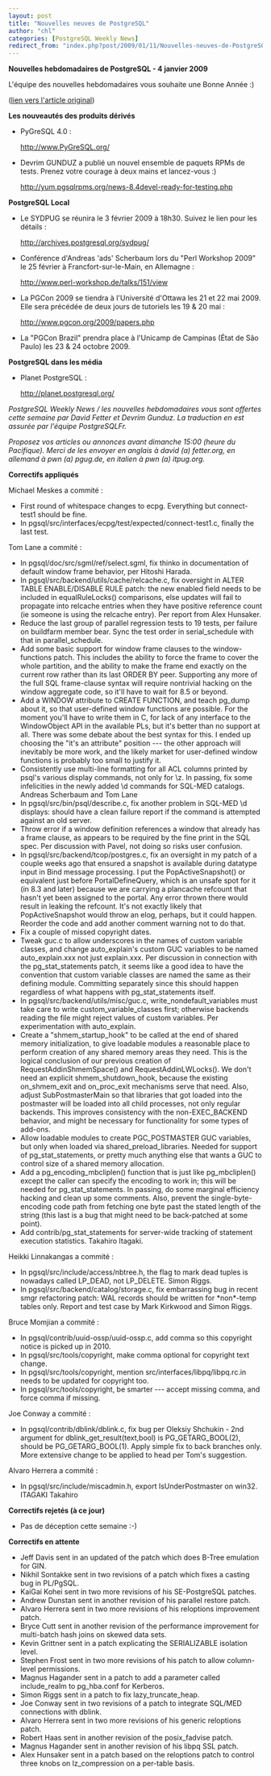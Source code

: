 ```yaml
---
layout: post
title: "Nouvelles neuves de PostgreSQL"
author: "chl"
categories: [PostgreSQL Weekly News]
redirect_from: "index.php?post/2009/01/11/Nouvelles-neuves-de-PostgreSQL"
---
```



<p><strong>Nouvelles hebdomadaires de PostgreSQL - 4 janvier 2009</strong></p>

<p>L'&eacute;quipe des nouvelles hebdomadaires vous souhaite une Bonne Ann&eacute;e&nbsp;:)</p>

<p>(<a target="_blank" href="http://www.postgresql.org/community/weeklynews/pwn20090104">lien vers l'article original</a>)</p>

<p><strong>Les nouveaut&eacute;s des produits d&eacute;riv&eacute;s</strong></p>

<ul>

<li>PyGreSQL 4.0&nbsp;: 

<a target="_blank" href="http://www.PyGreSQL.org/">http://www.PyGreSQL.org/</a></li>

<li>Devrim GUNDUZ a publi&eacute; un nouvel ensemble de paquets RPMs de tests. Prenez votre courage &agrave; deux mains et lancez-vous&nbsp;:) 

<a target="_blank" href="http://yum.pgsqlrpms.org/news-8.4devel-ready-for-testing.php">http://yum.pgsqlrpms.org/news-8.4devel-ready-for-testing.php</a></li>

</ul>

<!--more-->


<p><strong>PostgreSQL Local</strong></p>

<ul>

<li>Le SYDPUG se r&eacute;unira le 3 f&eacute;vrier 2009 &agrave; 18h30. Suivez le lien pour les d&eacute;tails&nbsp;: 

<a target="_blank" href="http://archives.postgresql.org/sydpug/">http://archives.postgresql.org/sydpug/</a></li>

<li>Conf&eacute;rence d'Andreas 'ads' Scherbaum lors du "Perl Workshop 2009" le 25 f&eacute;vrier &agrave; Francfort-sur-le-Main, en Allemagne&nbsp;: 

<a target="_blank" href="http://www.perl-workshop.de/talks/151/view">http://www.perl-workshop.de/talks/151/view</a></li>

<li>La PGCon 2009 se tiendra &agrave; l'Universit&eacute; d'Ottawa les 21 et 22 mai 2009. Elle sera pr&eacute;c&eacute;d&eacute;e de deux jours de tutoriels les 19 &amp; 20 mai&nbsp;: 

<a target="_blank" href="http://www.pgcon.org/2009/papers.php">http://www.pgcon.org/2009/papers.php</a></li>

<li>La "PGCon Brazil" prendra place &agrave; l'Unicamp de Campinas (&Eacute;tat de S&atilde;o Paulo) les 23 &amp; 24 octobre 2009.</li>

</ul>

<p><strong>PostgreSQL dans les m&eacute;dia</strong></p>

<ul>

<li>Planet PostgreSQL&nbsp;: 

<a target="_blank" href="http://planet.postgresql.org/">http://planet.postgresql.org/</a></li>

</ul>

<p><i>PostgreSQL Weekly News / les nouvelles hebdomadaires vous sont offertes cette semaine par David Fetter et Devrim Gunduz. La traduction en est assur&eacute;e par l'&eacute;quipe PostgreSQLFr.</i></p>

<p><i>Proposez vos articles ou annonces avant dimanche 15:00 (heure du Pacifique). Merci de les envoyer en anglais &agrave; david (a) fetter.org, en allemand &agrave; pwn (a) pgug.de, en italien &agrave; pwn (a) itpug.org.</i></p>

<p><strong>Correctifs appliqu&eacute;s</strong></p>

<p>Michael Meskes a commit&eacute;&nbsp;:</p>

<ul>

<li>First round of whitespace changes to ecpg. Everything but connect-test1 should be fine.</li>

<li>In pgsql/src/interfaces/ecpg/test/expected/connect-test1.c, finally the last test.</li>

</ul>

<p>Tom Lane a commit&eacute;&nbsp;:</p>

<ul>

<li>In pgsql/doc/src/sgml/ref/select.sgml, fix thinko in documentation of default window frame behavior, per Hitoshi Harada.</li>

<li>In pgsql/src/backend/utils/cache/relcache.c, fix oversight in ALTER TABLE ENABLE/DISABLE RULE patch: the new enabled field needs to be included in equalRuleLocks() comparisons, else updates will fail to propagate into relcache entries when they have positive reference count (ie someone is using the relcache entry). Per report from Alex Hunsaker.</li>

<li>Reduce the last group of parallel regression tests to 19 tests, per failure on buildfarm member bear. Sync the test order in serial_schedule with that in parallel_schedule.</li>

<li>Add some basic support for window frame clauses to the window-functions patch. This includes the ability to force the frame to cover the whole partition, and the ability to make the frame end exactly on the current row rather than its last ORDER BY peer. Supporting any more of the full SQL frame-clause syntax will require nontrivial hacking on the window aggregate code, so it'll have to wait for 8.5 or beyond.</li>

<li>Add a WINDOW attribute to CREATE FUNCTION, and teach pg_dump about it, so that user-defined window functions are possible. For the moment you'll have to write them in C, for lack of any interface to the WindowObject API in the available PLs, but it's better than no support at all. There was some debate about the best syntax for this. I ended up choosing the "it's an attribute" position --- the other approach will inevitably be more work, and the likely market for user-defined window functions is probably too small to justify it.</li>

<li>Consistently use multi-line formatting for all ACL columns printed by psql's various display commands, not only for \z. In passing, fix some infelicities in the newly added \d commands for SQL-MED catalogs. Andreas Scherbaum and Tom Lane</li>

<li>In pgsql/src/bin/psql/describe.c, fix another problem in SQL-MED \d displays: should have a clean failure report if the command is attempted against an old server.</li>

<li>Throw error if a window definition references a window that already has a frame clause, as appears to be required by the fine print in the SQL spec. Per discussion with Pavel, not doing so risks user confusion.</li>

<li>In pgsql/src/backend/tcop/postgres.c, fix an oversight in my patch of a couple weeks ago that ensured a snapshot is available during datatype input in Bind message processing. I put the PopActiveSnapshot() or equivalent just before PortalDefineQuery, which is an unsafe spot for it (in 8.3 and later) because we are carrying a plancache refcount that hasn't yet been assigned to the portal. Any error thrown there would result in leaking the refcount. It's not exactly likely that PopActiveSnapshot would throw an elog, perhaps, but it could happen. Reorder the code and add another comment warning not to do that.</li>

<li>Fix a couple of missed copyright dates.</li>

<li>Tweak guc.c to allow underscores in the names of custom variable classes, and change auto_explain's custom GUC variables to be named auto_explain.xxx not just explain.xxx. Per discussion in connection with the pg_stat_statements patch, it seems like a good idea to have the convention that custom variable classes are named the same as their defining module. Committing separately since this should happen regardless of what happens with pg_stat_statements itself.</li>

<li>In pgsql/src/backend/utils/misc/guc.c, write_nondefault_variables must take care to write custom_variable_classes first; otherwise backends reading the file might reject values of custom variables. Per experimentation with auto_explain.</li>

<li>Create a "shmem_startup_hook" to be called at the end of shared memory initialization, to give loadable modules a reasonable place to perform creation of any shared memory areas they need. This is the logical conclusion of our previous creation of RequestAddinShmemSpace() and RequestAddinLWLocks(). We don't need an explicit shmem_shutdown_hook, because the existing on_shmem_exit and on_proc_exit mechanisms serve that need. Also, adjust SubPostmasterMain so that libraries that got loaded into the postmaster will be loaded into all child processes, not only regular backends. This improves consistency with the non-EXEC_BACKEND behavior, and might be necessary for functionality for some types of add-ons.</li>

<li>Allow loadable modules to create PGC_POSTMASTER GUC variables, but only when loaded via shared_preload_libraries. Needed for support of pg_stat_statements, or pretty much anything else that wants a GUC to control size of a shared memory allocation.</li>

<li>Add a pg_encoding_mbcliplen() function that is just like pg_mbcliplen() except the caller can specify the encoding to work in; this will be needed for pg_stat_statements. In passing, do some marginal efficiency hacking and clean up some comments. Also, prevent the single-byte-encoding code path from fetching one byte past the stated length of the string (this last is a bug that might need to be back-patched at some point).</li>

<li>Add contrib/pg_stat_statements for server-wide tracking of statement execution statistics. Takahiro Itagaki.</li>

</ul>

<p>Heikki Linnakangas a commit&eacute;&nbsp;:</p>

<ul>

<li>In pgsql/src/include/access/nbtree.h, the flag to mark dead tuples is nowadays called LP_DEAD, not LP_DELETE. Simon Riggs.</li>

<li>In pgsql/src/backend/catalog/storage.c, fix embarrassing bug in recent smgr refactoring patch: WAL records should be written for *non*-temp tables only. Report and test case by Mark Kirkwood and Simon Riggs.</li>

</ul>

<p>Bruce Momjian a commit&eacute;&nbsp;:</p>

<ul>

<li>In pgsql/contrib/uuid-ossp/uuid-ossp.c, add comma so this copyright notice is picked up in 2010.</li>

<li>In pgsql/src/tools/copyright, make comma optional for copyright text change.</li>

<li>In pgsql/src/tools/copyright, mention src/interfaces/libpq/libpq.rc.in needs to be updated for copyright too.</li>

<li>In pgsql/src/tools/copyright, be smarter --- accept missing comma, and force comma if missing.</li>

</ul>

<p>Joe Conway a commit&eacute;&nbsp;:</p>

<ul>

<li>In pgsql/contrib/dblink/dblink.c, fix bug per Oleksiy Shchukin - 2nd argument for dblink_get_result(text,bool) is PG_GETARG_BOOL(2), should be PG_GETARG_BOOL(1). Apply simple fix to back branches only. More extensive change to be applied to head per Tom's suggestion.</li>

</ul>

<p>Alvaro Herrera a commit&eacute;&nbsp;:</p>

<ul>

<li>In pgsql/src/include/miscadmin.h, export IsUnderPostmaster on win32. ITAGAKI Takahiro</li>

</ul>

<p><strong>Correctifs rejet&eacute;s (&agrave; ce jour)</strong></p>

<ul>

<li>Pas de d&eacute;ception cette semaine :-)</li>

</ul>

<p><strong>Correctifs en attente</strong></p>

<ul>

<li>Jeff Davis sent in an updated of the patch which does B-Tree emulation for GIN.</li>

<li>Nikhil Sontakke sent in two revisions of a patch which fixes a casting bug in PL/PgSQL.</li>

<li>KaiGai Kohei sent in two more revisions of his SE-PostgreSQL patches.</li>

<li>Andrew Dunstan sent in another revision of his parallel restore patch.</li>

<li>Alvaro Herrera sent in two more revisions of his reloptions improvement patch.</li>

<li>Bryce Cutt sent in another revision of the performance improvement for multi-batch hash joins on skewed data sets.</li>

<li>Kevin Grittner sent in a patch explicating the SERIALIZABLE isolation level.</li>

<li>Stephen Frost sent in two more revisions of his patch to allow column-level permissions.</li>

<li>Magnus Hagander sent in a patch to add a parameter called include_realm to pg_hba.conf for Kerberos.</li>

<li>Simon Riggs sent in a patch to fix lazy_truncate_heap.</li>

<li>Joe Conway sent in two revisions of a patch to integrate SQL/MED connections with dblink.</li>

<li>Alvaro Herrera sent in two more revisions of his generic reloptions patch.</li>

<li>Robert Haas sent in another revision of the posix_fadvise patch.</li>

<li>Magnus Hagander sent in another revision of his libpq SSL patch.</li>

<li>Alex Hunsaker sent in a patch based on the reloptions patch to control three knobs on lz_compression on a per-table basis.</li>

</ul>